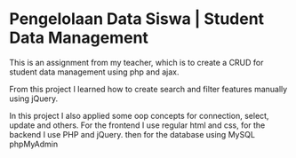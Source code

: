 <h1>Pengelolaan Data Siswa | Student Data Management</h1>

This is an assignment from my teacher, which is to create a CRUD for student data management using php and ajax.

From this project I learned how to create search and filter features manually using jQuery.

In this project I also applied some oop concepts for connection, select, update and others.
For the frontend I use regular html and css, for the backend I use PHP and jQuery. then for the database using MySQL phpMyAdmin

